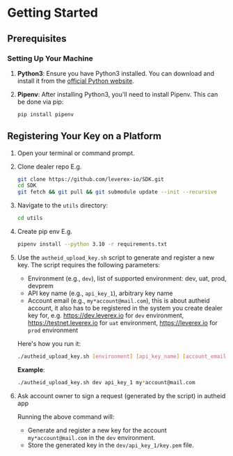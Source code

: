 # **Getting Started**

## **Prerequisites**

### **Setting Up Your Machine**
1. **Python3**: Ensure you have Python3 installed. You can download and install it from the [official Python website](https://www.python.org/downloads/).
   
2. **Pipenv**: After installing Python3, you'll need to install Pipenv. This can be done via pip:
    ```bash
    pip install pipenv
    ```

## **Registering Your Key on a Platform**

1. Open your terminal or command prompt.

2. Clone dealer repo
    E.g.
    ```sh
    git clone https://github.com/leverex-io/SDK.git
    cd SDK
    git fetch && git pull && git submodule update --init --recursive
    ```

3. Navigate to the `utils` directory:
    ```sh
    cd utils
    ```

4. Create pip env
    E.g.
    ```sh
    pipenv install --python 3.10 -r requirements.txt
    ```

5. Use the `autheid_upload_key.sh` script to generate and register a new key.
    The script requires the following parameters:
   - Environment (e.g., `dev`), list of supported environment: dev, uat, prod, devprem
   - API key name (e.g., `api_key_1`), arbitrary key name
   - Account email (e.g., `my*account@mail.com`), this is about autheid account, it also has to be registered in the system you create dealer key for, e.g. https://dev.leverex.io for `dev` environment, https://testnet.leverex.io for `uat` environment, https://leverex.io for `prod` environment

    Here's how you run it:

    ```sh
    ./autheid_upload_key.sh [environment] [api_key_name] [account_email]
    ```

    **Example**:
    ```sh
    ./autheid_upload_key.sh dev api_key_1 my*account@mail.com
    ```
6. Ask account owner to sign a request (generated by the script) in autheid app

    Running the above command will:
   - Generate and register a new key for the account `my*account@mail.com` in the `dev` environment.
   - Store the generated key in the `dev/api_key_1/key.pem` file.

